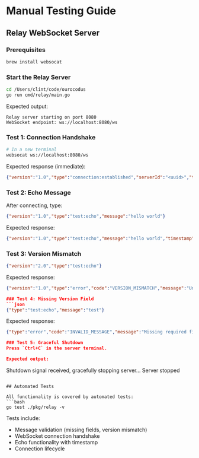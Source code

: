 # Manual Testing Guide

## Relay WebSocket Server

### Prerequisites
```bash
brew install websocat
```

### Start the Relay Server
```bash
cd /Users/clint/code/ourocodus
go run cmd/relay/main.go
```

Expected output:
```
Relay server starting on port 8080
WebSocket endpoint: ws://localhost:8080/ws
```

### Test 1: Connection Handshake
```bash
# In a new terminal
websocat ws://localhost:8080/ws
```

Expected response (immediate):
```json
{"version":"1.0","type":"connection:established","serverId":"<uuid>","timestamp":"2025-10-22T..."}
```

### Test 2: Echo Message
After connecting, type:
```json
{"version":"1.0","type":"test:echo","message":"hello world"}
```

Expected response:
```json
{"version":"1.0","type":"test:echo","message":"hello world","timestamp":"2025-10-22T..."}
```

### Test 3: Version Mismatch
```json
{"version":"2.0","type":"test:echo"}
```

Expected response:
```json
{"version":"1.0","type":"error","code":"VERSION_MISMATCH","message":"Unsupported protocol version","timestamp":"2025-10-22T..."}

### Test 4: Missing Version Field
```json
{"type":"test:echo","message":"test"}
```

Expected response:
```json
{"type":"error","code":"INVALID_MESSAGE","message":"Missing required field: version"}

### Test 5: Graceful Shutdown
Press `Ctrl+C` in the server terminal.

Expected output:
```
Shutdown signal received, gracefully stopping server...
Server stopped
```

## Automated Tests

All functionality is covered by automated tests:
```bash
go test ./pkg/relay -v
```

Tests include:
- Message validation (missing fields, version mismatch)
- WebSocket connection handshake
- Echo functionality with timestamp
- Connection lifecycle
